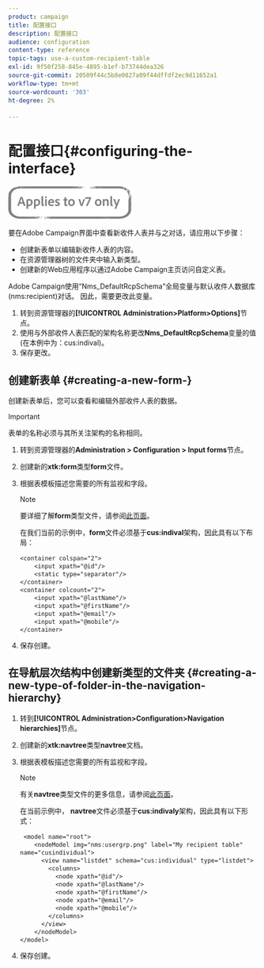 ```yaml
---
product: campaign
title: 配置接口
description: 配置接口
audience: configuration
content-type: reference
topic-tags: use-a-custom-recipient-table
exl-id: 9f50f258-845e-4895-b1ef-b73744dea326
source-git-commit: 20509f44c5b8e0827a09f44dffdf2ec9d11652a1
workflow-type: tm+mt
source-wordcount: '303'
ht-degree: 2%

---
```


# 配置接口{#configuring-the-interface}

![](../../assets/v7-only.svg)

要在Adobe Campaign界面中查看新收件人表并与之对话，请应用以下步骤：

* 创建新表单以编辑新收件人表的内容。
* 在资源管理器树的文件夹中输入新类型。
* 创建新的Web应用程序以通过Adobe Campaign主页访问自定义表。

Adobe Campaign使用“Nms_DefaultRcpSchema”全局变量与默认收件人数据库(nms:recipient)对话。 因此，需要更改此变量。

1. 转到资源管理器的&#x200B;**[!UICONTROL Administration>Platform>Options]**&#x200B;节点。
1. 使用与外部收件人表匹配的架构名称更改&#x200B;**Nms_DefaultRcpSchema**&#x200B;变量的值(在本例中为：cus:indival)。
1. 保存更改。

## 创建新表单 {#creating-a-new-form-}

创建新表单后，您可以查看和编辑外部收件人表的数据。

>[!IMPORTANT]
>
>表单的名称必须与其所关注架构的名称相同。

1. 转到资源管理器的&#x200B;**Administration > Configuration > Input forms**&#x200B;节点。
1. 创建新的&#x200B;**xtk:form**&#x200B;类型&#x200B;**form**&#x200B;文件。
1. 根据表模板描述您需要的所有监视和字段。

   >[!NOTE]
   >
   >要详细了解&#x200B;**form**&#x200B;类型文件，请参阅[此页面](../../configuration/using/identifying-a-form.md)。

   在我们当前的示例中，**form**&#x200B;文件必须基于&#x200B;**cus:indival**&#x200B;架构，因此具有以下布局：

   ```
   <container colspan="2">
       <input xpath="@id"/>
       <static type="separator"/>
   </container>
   <container colcount="2">
       <input xpath="@lastName"/>
       <input xpath="@firstName"/>
       <input xpath="@email"/>
       <input xpath="@mobile"/>
   </container> 
   ```

1. 保存创建。

## 在导航层次结构中创建新类型的文件夹 {#creating-a-new-type-of-folder-in-the-navigation-hierarchy}

1. 转到&#x200B;**[!UICONTROL Administration>Configuration>Navigation hierarchies]**&#x200B;节点。
1. 创建新的&#x200B;**xtk:navtree**&#x200B;类型&#x200B;**navtree**&#x200B;文档。
1. 根据表模板描述您需要的所有监视和字段。

   >[!NOTE]
   >
   >有关&#x200B;**navtree**&#x200B;类型文件的更多信息，请参阅[此页面](../../platform/using/adobe-campaign-explorer.md#about-navigation-hierarchy)。

   在当前示例中， **navtree**&#x200B;文件必须基于&#x200B;**cus:indivaly**&#x200B;架构，因此具有以下形式：

   ```
    <model name="root">
       <nodeModel img="nms:usergrp.png" label="My recipient table" name="cusindividual">
         <view name="listdet" schema="cus:individual" type="listdet">
           <columns>
             <node xpath="@id"/>
             <node xpath="@lastName"/>
             <node xpath="@firstName"/>
             <node xpath="@email"/>
             <node xpath="@mobile"/>
           </columns>
         </view>
       </nodeModel>
   </model>
   ```

1. 保存创建。
